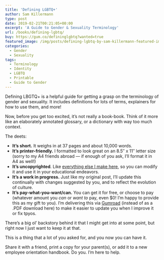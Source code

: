 ```yaml
---
title: 'Defining LGBTQ+'
author: Sam Killermann
type: post
date: 2019-02-21T00:21:05+00:00
excerpt: 'A Guide to Gender & Sexuality Terminology'
url: /books/defining-lgbtq/
buy: https://gum.co/defininglgbtq?wanted=true
featured_image: /img/posts/defining-lgbtq-by-sam-killermann-featured-image.jpg
categories:
  - Gender
  - Sexuality
tags: 
  - Terminology
  - Identity
  - LGBTQ
  - Printable
  - Guide to Gender
---
```


Defining LBGTQ+ is a helpful guide for getting a grasp on the terminology of gender and sexuality. It includes definitions for lots of terms, explainers for how to use them, and more!

Now, before you get too excited, it&#8217;s not really a book-book. Think of it more like an elaborately annotated glossary, or a dictionary with way too much context.

The deets:

  * **It&#8217;s short.** It weighs in at 37 pages and about 10,000 words. 
  * **It&#8217;s printer-friendly.** I formatted to look great on an 8.5&#8243; x 11&#8243; letter size (sorry to my A4 friends abroad &#8212; if enough of you ask, I&#8217;ll format it in A4 as well!)
  * **It&#8217;s uncopyrighted**. Like [everything else I make here][5], so you can modify it and use it in your educational endeavors.
  * **It&#8217;s a work in progress.** Just like my original post, I&#8217;ll update this continually with changes suggested by you, and to reflect the evolution of culture.
  * **It&#8217;s pay-what-you-want/can.** You can get it for free, or choose to pay (whatever amount you _can_ or _want to_ pay, even $0! I&#8217;m happy to provide this as my gift to you). I&#8217;m delivering this via [Gumroad][6] (instead of as a .PDF download here) to make it easier to update you when I improve it or fix tpyos.

There&#8217;s a big ol&#8217; backstory behind it that I might get into at some point, but right now I just want to keep it at that. 

This is a thing that a lot of you asked for, and you now you can have it. 

Share it with a friend, print a copy for your parent(s), or add it to a new employee orientation handbook. Do you. I&#8217;m here to help.

 [1]: https://gum.co/defininglgbtq?wanted=true
 [2]: /2013/01/a-comprehensive-list-of-lgbtq-term-definitions/
 [3]: https://guidetogender.com
 [4]: https://www.thesafezoneproject.com
 [5]: /2013/11/uncopyright/
 [6]: https://gum.co/dWKTo
 [7]: /contact/
 [8]: https://itspronouncedmetrosexual.us17.list-manage.com/subscribe?u=a0b762405771bc100c33afcd3&id=d6240df40a